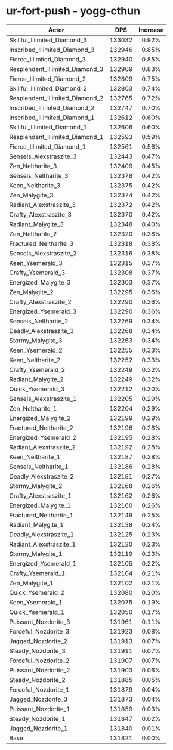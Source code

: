 # ur-fort-push - yogg-cthun
| Actor | DPS | Increase |
|---|:---:|:---:|
|Skillful_Illimited_Diamond_3|133032|0.92%|
|Inscribed_Illimited_Diamond_3|132946|0.85%|
|Fierce_Illimited_Diamond_3|132940|0.85%|
|Resplendent_Illimited_Diamond_3|132909|0.83%|
|Fierce_Illimited_Diamond_2|132809|0.75%|
|Skillful_Illimited_Diamond_2|132803|0.74%|
|Resplendent_Illimited_Diamond_2|132765|0.72%|
|Inscribed_Illimited_Diamond_2|132747|0.70%|
|Inscribed_Illimited_Diamond_1|132612|0.60%|
|Skillful_Illimited_Diamond_1|132606|0.60%|
|Resplendent_Illimited_Diamond_1|132593|0.59%|
|Fierce_Illimited_Diamond_1|132561|0.56%|
|Senseis_Alexstraszite_3|132443|0.47%|
|Zen_Neltharite_3|132409|0.45%|
|Senseis_Neltharite_3|132378|0.42%|
|Keen_Neltharite_3|132375|0.42%|
|Zen_Malygite_3|132374|0.42%|
|Radiant_Alexstraszite_3|132372|0.42%|
|Crafty_Alexstraszite_3|132370|0.42%|
|Radiant_Malygite_3|132348|0.40%|
|Zen_Neltharite_2|132320|0.38%|
|Fractured_Neltharite_3|132318|0.38%|
|Senseis_Alexstraszite_2|132316|0.38%|
|Keen_Ysemerald_3|132315|0.37%|
|Crafty_Ysemerald_3|132308|0.37%|
|Energized_Malygite_3|132303|0.37%|
|Zen_Malygite_2|132295|0.36%|
|Crafty_Alexstraszite_2|132290|0.36%|
|Energized_Ysemerald_3|132290|0.36%|
|Senseis_Neltharite_2|132269|0.34%|
|Deadly_Alexstraszite_3|132268|0.34%|
|Stormy_Malygite_3|132263|0.34%|
|Keen_Ysemerald_2|132255|0.33%|
|Keen_Neltharite_2|132252|0.33%|
|Crafty_Ysemerald_2|132249|0.32%|
|Radiant_Malygite_2|132249|0.32%|
|Quick_Ysemerald_3|132212|0.30%|
|Senseis_Alexstraszite_1|132205|0.29%|
|Zen_Neltharite_1|132204|0.29%|
|Energized_Malygite_2|132199|0.29%|
|Fractured_Neltharite_2|132196|0.28%|
|Energized_Ysemerald_2|132195|0.28%|
|Radiant_Alexstraszite_2|132192|0.28%|
|Keen_Neltharite_1|132187|0.28%|
|Senseis_Neltharite_1|132186|0.28%|
|Deadly_Alexstraszite_2|132181|0.27%|
|Stormy_Malygite_2|132168|0.26%|
|Crafty_Alexstraszite_1|132162|0.26%|
|Energized_Malygite_1|132160|0.26%|
|Fractured_Neltharite_1|132149|0.25%|
|Radiant_Malygite_1|132138|0.24%|
|Deadly_Alexstraszite_1|132125|0.23%|
|Radiant_Alexstraszite_1|132120|0.23%|
|Stormy_Malygite_1|132119|0.23%|
|Energized_Ysemerald_1|132105|0.22%|
|Crafty_Ysemerald_1|132104|0.21%|
|Zen_Malygite_1|132102|0.21%|
|Quick_Ysemerald_2|132080|0.20%|
|Keen_Ysemerald_1|132075|0.19%|
|Quick_Ysemerald_1|132050|0.17%|
|Puissant_Nozdorite_3|131961|0.11%|
|Forceful_Nozdorite_3|131923|0.08%|
|Jagged_Nozdorite_2|131913|0.07%|
|Steady_Nozdorite_3|131911|0.07%|
|Forceful_Nozdorite_2|131907|0.07%|
|Puissant_Nozdorite_2|131903|0.06%|
|Steady_Nozdorite_2|131885|0.05%|
|Forceful_Nozdorite_1|131879|0.04%|
|Jagged_Nozdorite_3|131873|0.04%|
|Puissant_Nozdorite_1|131859|0.03%|
|Steady_Nozdorite_1|131847|0.02%|
|Jagged_Nozdorite_1|131840|0.01%|
|Base|131821|0.00%|
